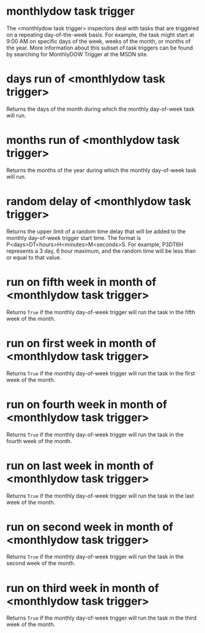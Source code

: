 # monthlydow task trigger

The &lt;monthlydow task trigger&gt; inspectors deal with tasks that are triggered on a repeating day-of-the-week basis. For example, the task might start at 9:00 AM on specific days of the week, weeks of the month, or months of the year. More information about this subset of task triggers can be found by searching for MonthlyDOW Trigger at the MSDN site.

# days run of &lt;monthlydow task trigger&gt;

Returns the days of the month during which the monthly day-of-week task will run.

# months run of &lt;monthlydow task trigger&gt;

Returns  the months of the year during which the monthly day-of-week task will run.

# random delay of &lt;monthlydow task trigger&gt;

Returns the upper limit of a random time delay that will be added to the monthly day-of-week trigger start time. The format is P&lt;days&gt;DT&lt;hours&gt;H&lt;minutes&gt;M&lt;seconds&gt;S. For example, P3DT6H represents a 3 day, 6 hour maximum, and the random time will be less than or equal to that value.

# run on fifth week in month of &lt;monthlydow task trigger&gt;

Returns `True` if the monthly day-of-week trigger will run the task in the fifth week of the month.

# run on first week in month of &lt;monthlydow task trigger&gt;

Returns `True` if the monthly day-of-week trigger will run the task in the first week of the month.

# run on fourth week in month of &lt;monthlydow task trigger&gt;

Returns `True` if the monthly day-of-week trigger will run the task in the fourth week of the month.

# run on last week in month of &lt;monthlydow task trigger&gt;

Returns `True` if the monthly day-of-week trigger will run the task in the last week of the month.

# run on second week in month of &lt;monthlydow task trigger&gt;

Returns `True` if the monthly day-of-week trigger will run the task in the second week of the month.

# run on third week in month of &lt;monthlydow task trigger&gt;

Returns `True` if the monthly day-of-week trigger will run the task in the third week of the month.
